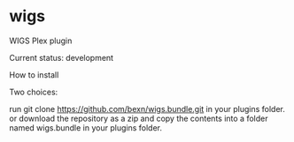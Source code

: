 wigs
====

WIGS Plex plugin

Current status: development

How to install

Two choices:

run git clone https://github.com/bexn/wigs.bundle.git in your plugins folder.
or download the repository as a zip and copy the contents into a folder named wigs.bundle in your plugins folder.
